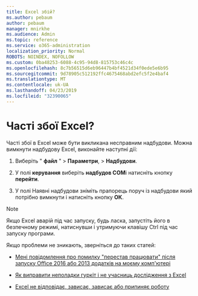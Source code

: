 ```yaml
---
title: Excel збій?
ms.author: pebaum
author: pebaum
manager: mnirkhe
ms.audience: Admin
ms.topic: reference
ms.service: o365-administration
localization_priority: Normal
ROBOTS: NOINDEX, NOFOLLOW
ms.custom: 0ba48253-6088-4c95-94d8-815753c46c4c
ms.openlocfilehash: 8c7b56515d6eb96447b4bf4521d34f0ede5e6b95
ms.sourcegitcommit: 9d78905c512192ffc4675468abd2efc5f2e4baf4
ms.translationtype: MT
ms.contentlocale: uk-UA
ms.lasthandoff: 04/23/2019
ms.locfileid: "32390065"
---
```

# <a name="frequent-excel-crashes"></a>Часті збої Excel?

Часті збої в Excel може бути викликана несправним надбудови. Можна вимкнути надбудову Excel, виконайте наступні дії:
  
1. Виберіть " **файл** " \> **Параметри**, \> **Надбудови**.
    
2. У полі **керування** виберіть **надбудов COM**і натисніть кнопку **перейти**.
    
3. У полі Наявні надбудови зніміть прапорець поруч із надбудови який потрібно вимкнути і натисніть кнопку **ОК**.
    
> [!NOTE]
> Якщо Excel аварій під час запуску, будь ласка, запустіть його в безпечному режимі, натиснувши і утримуючи клавішу Ctrl під час запуску програми. 
  
Якщо проблеми не зникають, зверніться до таких статей:
  
- [Мені повідомлення про помилку "перестав працювати" після запуску Office 2016 або 2013 додатків на моєму комп'ютері](https://support.office.com/article/52bd7985-4e99-4a35-84c8-2d9b8301a2fa.aspx)
    
- [Як виправити неполадки гуркіт і не учасниць дослідження з Excel](https://support.microsoft.com/help/2758592/how-to-troubleshoot-crashing-and-not-responding-issues-with-excel)
    
- [Excel не відповідає, зависає, зависає або припиняє роботу](https://support.office.com/article/37e7d3c9-9e84-40bf-a805-4ca6853a1ff4.aspx)
    
